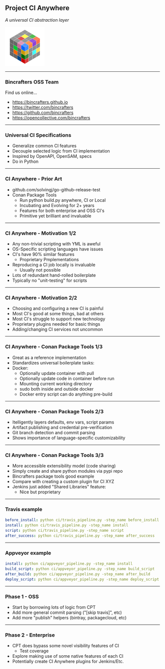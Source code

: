 ## Project CI Anywhere
*A universal CI abstraction layer*

![Image](./assets/BcCube128.png)

---
### Bincrafters OSS Team

Find us online...
* https://bincrafters.github.io
* https://twitter.com/bincrafters
* https://github.com/bincrafters
* https://opencollective.com/bincrafters

---
### Universal CI Specifications
* Generalize common CI features 
* Decouple selected logic from CI implementation
* Inspired by OpenAPI, OpenSAM, specs 
* Do in Python

---
### CI Anywhere - Prior Art
* github.com/solvingj/go-github-release-test
* Conan Package Tools
	* Run python build.py anywhere,  CI or Local
	* Incubating and Evolving for 2+ years
	* Features for both enterprise and OSS CI's
	* Primitive yet brilliant and invaluable
	
---
### CI Anywhere - Motivation 1/2
* Any non-trivial scripting with YML is aweful
* OS-Specific scripting languages have issues
* CI's have 90% similar features
	* Proprietary Pmplementations
* Reproducing a CI job locally is invaluable
	* Usually not possible
* Lots of redundant hand-rolled boilerplate
* Typically no "unit-testing" for scripts

---
### CI Anywhere - Motivation 2/2
* Choosing and configuring a new CI is painful
* Most CI's good at some things, bad at others
* Most CI's struggle to support new technology
* Proprietary plugins needed for basic things
* Adding/changing CI services not uncommon

---
### CI Anywhere - Conan Package Tools 1/3
* Great as a reference implementation
* Standardizes universal boilerplate tasks:
* Docker:
	* Optionally update container with pull 
	* Optionally update code in container before run
	* Mounting current working directory
	* sudo both inside and outside docker
	* Docker entry script can do anything pre-build

---
### CI Anywhere - Conan Package Tools 2/3
* Itelligently layers defaults, env vars, script params
* Artifact publishing and credential pre-verification
* Git branch detection and commit parsing
* Shows importance of language-specific customizability

---
### CI Anywhere - Conan Package Tools 3/3
* More accessible extensibility model (code sharing)
* Simply create and share python modules via pypi repo
* Bincrafters package tools good example
* Compare with creating a custom plugin for CI XYZ
* Jenkins just added "Shared Libraries" feature: 
	* Nice but proprietary

---
### Travis example
```yml
before_install: python ci/travis_pipeline.py -step_name before_install
install: python ci/travis_pipeline.py -step_name install
script: python ci/travis_pipeline.py -step_name script
after_success: python ci/travis_pipeline.py -step_name after_success
```
---
### Appveyor example
```yml
install: python ci/appveyor_pipeline.py -step_name install
build_script: python ci/appveyor_pipeline.py -step_name build_script
after_build: python ci/appveyor_pipeline.py -step_name after_build
deploy_script: python ci/appveyor_pipeline.py -step_name deploy_script
```
---
### Phase 1 - OSS
* Start by borrowing lots of logic from CPT
* Add more general commit parsing ("[skip travis]", etc)
* Add more "publish" helpers (bintray, packagecloud, etc)


---
### Phase 2 - Enterprise
* CPT does bypass some novel visibility features of CI 
	* Test coverage  
* Explore making use of some native features of each CI
* Potentially create CI Anywhere plugins for Jenkins/Etc.
